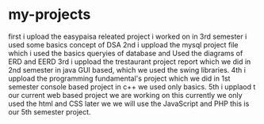 # my-projects
first i upload the easypaisa releated project i worked on in 3rd semester i used some basics concept of DSA
2nd i uppload the mysql project file which i used the basics queryies of database and Used the diagrams of  ERD and EERD 
3rd i uppload the trestaurant project report which we did in 2nd semester in java  GUI based, which  we used the swing libraries.
4th i uppload  the programming fundamental's project which we did in 1st semester console based project   in c++ we used only basics.
5th i upplaod t our current web based project we are working on this currently we only used the html and CSS later we we will use the JavaScript and PHP this is our 5th semester project.
